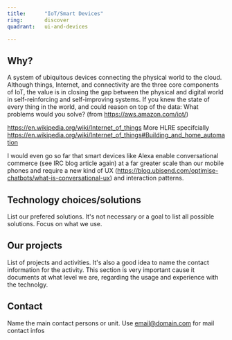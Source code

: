 ```yaml
---
title:      "IoT/Smart Devices"
ring:       discover
quadrant:   ui-and-devices

---
```


## Why? ##

A system of ubiquitous devices connecting the physical world to the cloud.
Although things, Internet, and connectivity are the three core components of IoT, the value is in closing the gap between the physical and digital world in self-reinforcing and self-improving systems.
If you knew the state of every thing in the world, and could reason on top of the data: What problems would you solve?
(from https://aws.amazon.com/iot/)

https://en.wikipedia.org/wiki/Internet_of_things
More HLRE specifcially https://en.wikipedia.org/wiki/Internet_of_things#Building_and_home_automation

I would even go so far that smart devices like Alexa enable conversational commerce (see IRC blog article again) at a far greater scale than our mobile phones and require a new kind of UX (https://blog.ubisend.com/optimise-chatbots/what-is-conversational-ux) and interaction patterns.

## Technology choices/solutions ##

List our prefered solutions. It's not necessary or a goal to list all possible solutions. Focus on what we use.

## Our projects ##

List of projects and activities. It's also a good idea to name the contact information for the activity.
This section is very important cause it documents at what level we are, regarding the usage and experience with the technolgy. 

## Contact ##

Name the main contact persons or unit.
Use <email@domain.com> for mail contact infos
